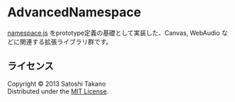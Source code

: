 AdvancedNamespace
======================
[namespace.js](https://github.com/satoshi-takano/namespace.js "namespace.js") をprototype定義の基礎として実装した、Canvas, WebAudio などに関連する拡張ライブラリ群です。  


ライセンス
----------
Copyright &copy; 2013 Satoshi Takano  
Distributed under the [MIT License][mit].  

[Apache]: http://www.apache.org/licenses/LICENSE-2.0
[MIT]: http://www.opensource.org/licenses/mit-license.php
[GPL]: http://www.gnu.org/licenses/gpl.html
